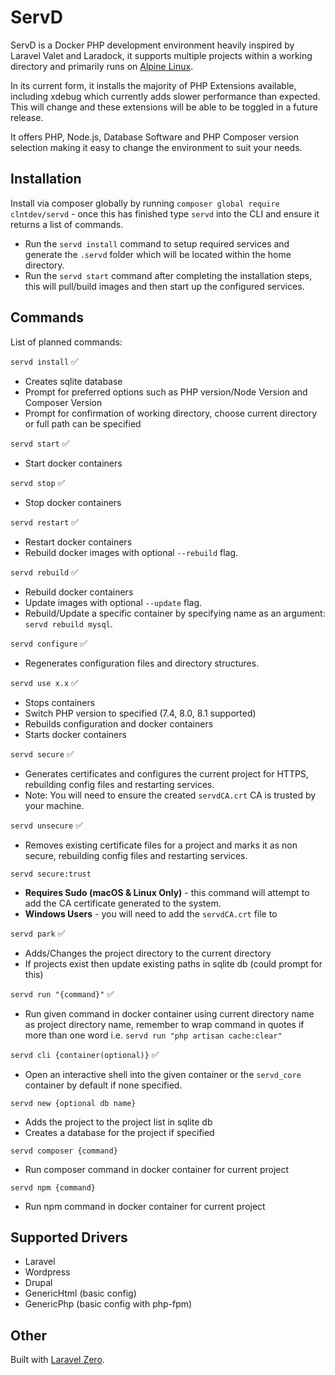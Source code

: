 # ServD
ServD is a Docker PHP development environment heavily inspired by Laravel Valet and Laradock, it supports multiple projects
within a working directory and primarily runs on [Alpine Linux](https://alpinelinux.org/).

In its current form, it installs the majority of PHP Extensions available, including xdebug which currently adds
slower performance than expected. This will change and these extensions will be able to be toggled in a future release.

It offers PHP, Node.js, Database Software and PHP Composer version selection making it easy to change the environment
to suit your needs.

## Installation

Install via composer globally by running `composer global require clntdev/servd` - once this has finished type `servd` into the CLI and ensure it returns a list of commands.

- Run the `servd install` command to setup required services and generate the `.servd` folder which will be located within the home directory.
- Run the `servd start` command after completing the installation steps, this will pull/build images and then start up the configured services.

## Commands

List of planned commands:

`servd install` ✅

- Creates sqlite database
- Prompt for preferred options such as PHP version/Node Version and Composer Version
- Prompt for confirmation of working directory, choose current directory or full path can be specified

`servd start` ✅

- Start docker containers

`servd stop` ✅

- Stop docker containers

`servd restart` ✅

- Restart docker containers
- Rebuild docker images with optional `--rebuild` flag.

`servd rebuild` ✅

- Rebuild docker containers
- Update images with optional `--update` flag.
- Rebuild/Update a specific container by specifying name as an argument: `servd rebuild mysql`.

`servd configure` ✅

- Regenerates configuration files and directory structures.

`servd use x.x` ✅

- Stops containers
- Switch PHP version to specified (7.4, 8.0, 8.1 supported)
- Rebuilds configuration and docker containers
- Starts docker containers

`servd secure` ✅

- Generates certificates and configures the current project for HTTPS, rebuilding config files and restarting services.
- Note: You will need to ensure the created `servdCA.crt` CA is trusted by your machine.

`servd unsecure` ✅

- Removes existing certificate files for a project and marks it as non secure, rebuilding config files and restarting services.

`servd secure:trust`

- **Requires Sudo (macOS & Linux Only)** - this command will attempt to add the CA certificate generated to the system.
- **Windows Users** - you will need to add the `servdCA.crt` file to

`servd park` ✅

- Adds/Changes the project directory to the current directory
- If projects exist then update existing paths in sqlite db (could prompt for this)

`servd run "{command}"` ✅

- Run given command in docker container using current directory name as project directory name, remember to wrap command in quotes if more than one word i.e. `servd run "php artisan cache:clear"`

`servd cli {container(optional)}` ✅

- Open an interactive shell into the given container or the `servd_core` container by default if none specified.

`servd new {optional db name}`

- Adds the project to the project list in sqlite db
- Creates a database for the project if specified

`servd composer {command}`

- Run composer command in docker container for current project

`servd npm {command}`

- Run npm command in docker container for current project

## Supported Drivers

- Laravel
- Wordpress
- Drupal
- GenericHtml (basic config)
- GenericPhp (basic config with php-fpm)


## Other

Built with [Laravel Zero](https://laravel-zero.com/).
